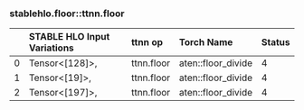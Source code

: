 
### stablehlo.floor::ttnn.floor


||STABLE HLO Input Variations|ttnn op|Torch Name|Status|
| :--- | :--- | :--- | :--- | :--- |
|0|Tensor<[128]>,<br>|ttnn.floor|aten::floor_divide|4|
|1|Tensor<[19]>,<br>|ttnn.floor|aten::floor_divide|4|
|2|Tensor<[197]>,<br>|ttnn.floor|aten::floor_divide|4|
